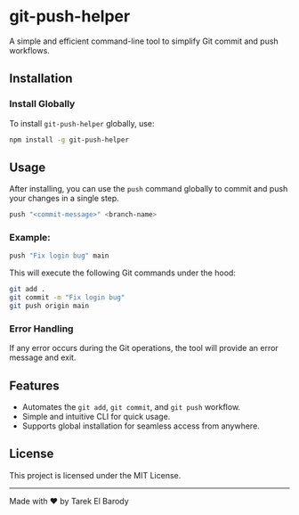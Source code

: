 # git-push-helper

A simple and efficient command-line tool to simplify Git commit and push workflows.

## Installation

### Install Globally
To install `git-push-helper` globally, use:

```bash
npm install -g git-push-helper
```

## Usage

After installing, you can use the `push` command globally to commit and push your changes in a single step.

```bash
push "<commit-message>" <branch-name>
```

### Example:

```bash
push "Fix login bug" main
```

This will execute the following Git commands under the hood:

```bash
git add .
git commit -m "Fix login bug"
git push origin main
```

### Error Handling
If any error occurs during the Git operations, the tool will provide an error message and exit.

## Features

- Automates the `git add`, `git commit`, and `git push` workflow.
- Simple and intuitive CLI for quick usage.
- Supports global installation for seamless access from anywhere.

## License

This project is licensed under the MIT License.

---

Made with ❤️ by Tarek El Barody

